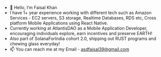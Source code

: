 - 👋 Hello, I’m Faisal Khan
- I have 1+ year experience working with different tech such as Amazon Services - EC2 servers, S3 storage, Realtime Databases, RDS etc, Cross platform Mobile Applications using React Native.
- Currently working at AtlantisDAO as a Mobile Application Developer, encouraging individuals explore, earn incentives and preserve EARTH!
- Also part of SolanaForIndia cohort 2.0, shipping out RUST programs and chewing glass everyday!
- 📫 You can reach me at my Email -  asdfaisal39@gmail.com

<!---
faisalKhan-99/faisalKhan-99 is a ✨ special ✨ repository because its `README.md` (this file) appears on your GitHub profile.
You can click the Preview link to take a look at your changes.
--->
